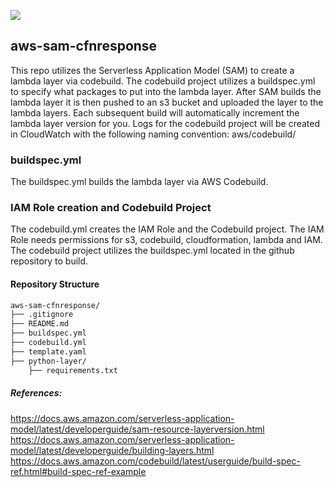 ![](https://codebuild.us-east-1.amazonaws.com/badges?uuid=eyJlbmNyeXB0ZWREYXRhIjoiN2FvM2QzZnBCK1JjZjBTajQ5R0JlazZhOGo3c2toQktFRzVKNDNENlZ1YUU3Y1kyeEdkU2VTOGZxVllMVzh0UG9oeHBXM0Y0VGVrVloyYmUzSFNacjdRPSIsIml2UGFyYW1ldGVyU3BlYyI6InNUT3lrYmNpOVhsS2Q0aXIiLCJtYXRlcmlhbFNldFNlcmlhbCI6MX0%3D&branch=main)

## aws-sam-cfnresponse

This repo utilizes the Serverless Application Model (SAM) to create a lambda layer via codebuild. The codebuild project utilizes a buildspec.yml to specify what packages to put into the lambda layer. After SAM builds the lambda layer it is then pushed to an s3 bucket and uploaded the layer to the lambda layers. Each subsequent build will automatically increment the lambda layer version for you. Logs for the codebuild project will be created in CloudWatch with the following naming convention: aws/codebuild/<codebuild-project-name>

### buildspec.yml

The buildspec.yml builds the lambda layer via AWS Codebuild.

### IAM Role creation and Codebuild Project

The codebuild.yml creates the IAM Role and the Codebuild project. The IAM Role needs permissions for s3, codebuild, cloudformation, lambda and IAM. The codebuild project utilizes the buildspec.yml located in the github repository to build. 

#### Repository Structure

```bash
aws-sam-cfnresponse/
├── .gitignore
├── README.md
├── buildspec.yml
├── codebuild.yml
├── template.yaml
├── python-layer/
    ├── requirements.txt
```
##### References:

https://docs.aws.amazon.com/serverless-application-model/latest/developerguide/sam-resource-layerversion.html
https://docs.aws.amazon.com/serverless-application-model/latest/developerguide/building-layers.html
https://docs.aws.amazon.com/codebuild/latest/userguide/build-spec-ref.html#build-spec-ref-example
